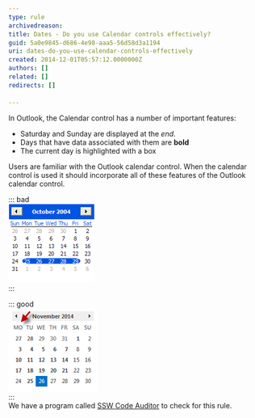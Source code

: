 ```yaml
---
type: rule
archivedreason: 
title: Dates - Do you use Calendar controls effectively?
guid: 5a0e9845-d686-4e98-aaa5-56d58d3a1194
uri: dates-do-you-use-calendar-controls-effectively
created: 2014-12-01T05:57:12.0000000Z
authors: []
related: []
redirects: []

---
```


In Outlook, the Calendar control has a number of important features:

* Saturday and Sunday are displayed at the *end*.
* Days that have data associated with them are  **bold**
* The current day is highlighted with a box


<!--endintro-->



Users are familiar with the Outlook calendar control. When the calendar control                      is used it should incorporate all of these features of the Outlook calendar                      control.

::: bad  
![Figure: Bad Example - Calendar Control - Sunday is at the front, today's date is                          not highlighted, and items with data are not bolded](../../assets/CalendarControlBad.gif)  
:::  

::: good  
![Figure: Good Example - Calendar Control - Monday is at the front, today's date                          is highlighted, and items with data are bolded](../../assets/CalendarControlGood.gif)  
:::  
                                                                                            We have a program called [SSW Code Auditor](http://www.ssw.com.au/ssw/CodeAuditor/) to                              check for this rule.
